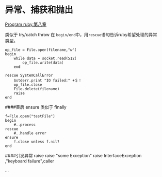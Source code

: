 异常、捕获和抛出
=============
[Program ruby:第八章]()

类似于 try/catch throw
在 `begin/end`中，用`rescue`语句告诉ruby希望处理的异常类型。
	
	op_file = File.open(filename,"w")
	begin
		while data = socket.read(512)
			op_file.write(data)
		end

	rescue SystemCallError
		$stderr.print "IO failed:" +＄！
		op_file.close
		File.delete(filename)
		raise
	end
####善后 ensure 
类似于 finally
	
	f=File.open("testFile")
	begin
		#..process
	rescue
		#..handle error
	ensure
		f.close unless f.nil?
	end
####引发异常
	raise
	raise "some Exception"
	raise InterfaceException ,"keyboard failure",caller

...